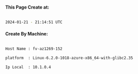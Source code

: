 
   
#### This Page Create at:

```bash

2024-01-21 - 21:14:51 UTC

```

#### Create By Machine:

```bash

Host Name : fv-az1269-152

platform  : Linux-6.2.0-1018-azure-x86_64-with-glibc2.35

Ip Local  : 10.1.0.4

```

